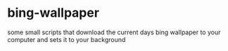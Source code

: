 # bing-wallpaper
some small scripts that download the current days bing wallpaper to your computer and sets it to your background

